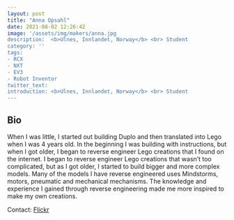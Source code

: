 ```yaml
---
layout: post
title: "Anna Opsahl"
date: 2021-08-02 12:26:42
image: '/assets/img/makers/anna.jpg
description:  <b>Ulnes, Innlandet, Norway</b> <br> Student
category: ''
tags:
- RCX
- NXT
- EV3 
- Robot Inventor
twitter_text:
introduction: <b>Ulnes, Innlandet, Norway</b> <br> Student
---
```




## Bio

When I was little, I started out building Duplo and then translated into Lego when I was 4 years old. In the beginning I was building with instructions, but when I got older, I began to reverse engineer Lego creations that I found on the internet. I began to reverse engineer Lego creations that wasn’t too complicated, but as I got older, I started to build bigger and more complex models. Many of the models I have reverse engineered uses Mindstorms, motors, pneumatic and mechanical mechanisms. The knowledge and experience I gained through reverse engineering made me more inspired to make my own creations. 

Contact: [Flickr](https://www.flickr.com/photos/183920314@N08/,https://www.instagram.com/huan0brick/?hl=nb)